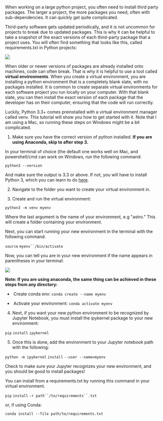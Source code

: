When working on a large python project, you often need to install third party packages. The larger a project, the more packages you need, often with sub-dependencies. It can quickly get quite complicated. 

Third-party software gets updated periodically, and it is not uncommon for projects to break due to updated packages. This is why it can be helpful to take a snapshot of the exact versions of each third-party package that a project uses. You will often find something that looks like this, called requirements.txt in Python projects:

![](/download/thumbnails/295568692/image2022-2-1_21-18-0.png?version=1&modificationDate=1643771880000&api=v2)

When older or newer versions of packages are already installed onto machines, code can often break. That is why it is helpful to use a tool called **virtual environments**. When you create a virtual environment, you are installing a python environment that is a completely blank slate, with no packages installed. It is common to create separate virtual environments for each software project you run locally on your computer. With that blank slate, you can then install the exact version of each package that the developer has on their computer, ensuring that the code will run correctly.

Luckily, Python 3.3+ comes preinstalled with a virtual environment manager called venv. This tutorial will show you how to get started with it. Note that I am using a Mac, so running these steps on Windows might be a bit complicated.

1. Make sure you have the correct version of python installed. **If you are using Anaconda, skip to after step 3.**

  In your terminal of choice (the default one works well on Mac, and powershell/cmd can work on Windows, run the following command:

`python3 --version`

And make sure the output is 3.3 or above. If not, you will have to install Python 3, which you can learn to do [here](https://www.python.org/downloads/). 

2) Navigate to the folder you want to create your virtual environment in. 

3) Create and run the virtual environment:

`python3 -m venv myenv`

Where the last argument is the name of your environment, e.g "astro." This will create a folder containing your environment.

Next, you can start running your new environment in the terminal with the following command:

`source` `myenv``/bin/activate`

Now, you can tell you are in your new environment if the name appears in parentheses in your terminal:

![](/download/attachments/295568692/image2022-2-1_21-34-15.png?version=1&modificationDate=1643772855000&api=v2)

**Note: If you are using anaconda, the same thing can be achieved in these steps from any directory:**

*    Create conda env: `conda create --name myenv`

*    Activate your environment: `conda activate myenv`

  

4) Next, if you want your new python environment to be recognized by Jupyter Notebook, you must install the ipykernel package to your new environment:

`pip` `install` `ipykernel`

5) Once this is done, add the environment to your Jupyter notebook path with the following:

`python -m ipykernel` `install` `--user --name=myenv`

Check to make sure your Jupyter recognizes your new environment, and you should be good to install packages!

You can install from a requirements.txt by running this command in your virtual environment.

`pip` `install` `-r path``/to/requirements``.txt`

or, if using Conda:

`conda install --file path/to/requirements.txt`
